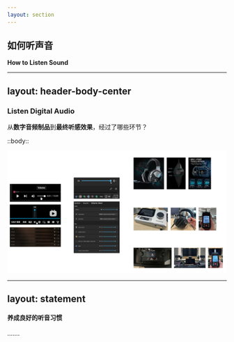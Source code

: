 ```yaml
---
layout: section
---
```


## 如何听声音
**How to Listen Sound**

---
layout: header-body-center
---

### Listen Digital Audio
从**数字音频制品**到**最终听感效果**，经过了哪些环节？

::body::

<img v-click src="/listen-digital-audio.png" alt="Listen Digital Audio" style="width: 800px; height: auto;" />


<!--
从数字音频制品到最终听感效果

有哪些因素会影响听到的声音？

校正听声环境

养成良好的听声习惯
-->

---
layout: statement
---

#### 养成良好的听音习惯
…….